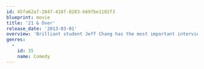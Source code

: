```yaml
---
id: 45fa62a7-2847-418f-8283-b69fbe1102f3
blueprint: movie
title: '21 & Over'
release_date: '2013-03-01'
overview: 'Brilliant student Jeff Chang has the most important interview of his life tomorrow.  But today is still his birthday, what starts off as a casual celebration with friends evolves into a night of debauchery that risks to derail his life plan.'
genres:
  -
    id: 35
    name: Comedy
---
```

